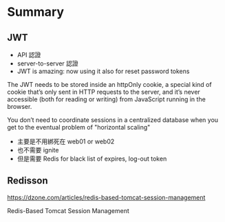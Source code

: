 # Summary

## JWT
- API 認證
- server-to-server 認證
- JWT is amazing: now using it also for reset password tokens

The JWT needs to be stored inside an httpOnly cookie, a special kind of cookie that’s only sent in HTTP requests to the server, and it’s never accessible (both for reading or writing) from JavaScript running in the browser.

You don’t need to coordinate sessions in a centralized database when you get to the eventual problem of "horizontal scaling"

- 主要是不用綁死在 web01 or web02
- 也不需要 ignite
- 但是需要 Redis for black list of expires, log-out token


## Redisson

https://dzone.com/articles/redis-based-tomcat-session-management

Redis-Based Tomcat Session Management



